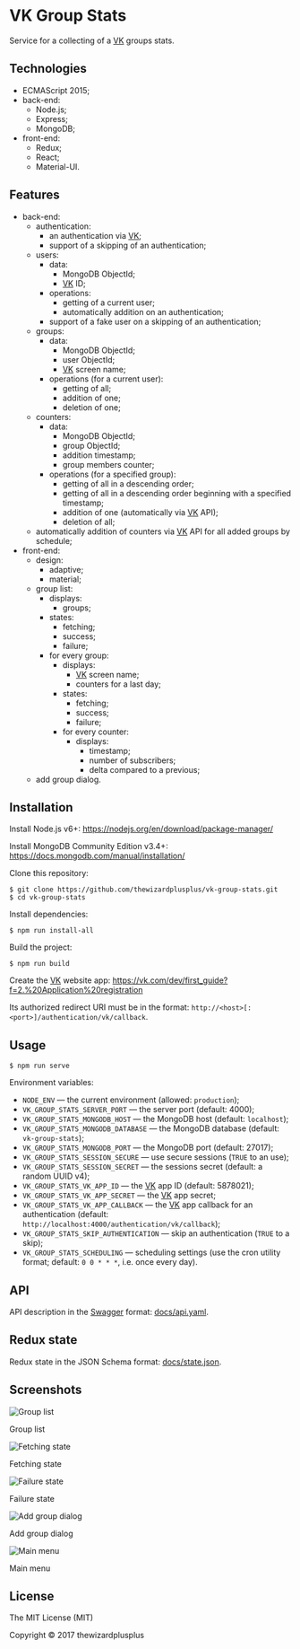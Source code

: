 # VK Group Stats

Service for a collecting of a [VK](http://vk.com/) groups stats.

## Technologies

* ECMAScript 2015;
* back-end:
    * Node.js;
    * Express;
    * MongoDB;
* front-end:
    * Redux;
    * React;
    * Material-UI.

## Features

* back-end:
    * authentication:
        * an authentication via [VK](http://vk.com/);
        * support of a skipping of an authentication;
    * users:
        * data:
            * MongoDB ObjectId;
            * [VK](http://vk.com/) ID;
        * operations:
            * getting of a current user;
            * automatically addition on an authentication;
        * support of a fake user on a skipping of an authentication;
    * groups:
        * data:
            * MongoDB ObjectId;
            * user ObjectId;
            * [VK](http://vk.com/) screen name;
        * operations (for a current user):
            * getting of all;
            * addition of one;
            * deletion of one;
    * counters:
        * data:
            * MongoDB ObjectId;
            * group ObjectId;
            * addition timestamp;
            * group members counter;
        * operations (for a specified group):
            * getting of all in a descending order;
            * getting of all in a descending order beginning with a specified timestamp;
            * addition of one (automatically via [VK](http://vk.com/) API);
            * deletion of all;
    * automatically addition of counters via [VK](http://vk.com/) API for all added groups by schedule;
* front-end:
    * design:
        * adaptive;
        * material;
    * group list:
        * displays:
            * groups;
        * states:
            * fetching;
            * success;
            * failure;
        * for every group:
            * displays:
                * [VK](http://vk.com/) screen name;
                * counters for a last day;
            * states:
                * fetching;
                * success;
                * failure;
            * for every counter:
                * displays:
                    * timestamp;
                    * number of subscribers;
                    * delta compared to a previous;
    * add group dialog.

## Installation

Install Node.js v6+: https://nodejs.org/en/download/package-manager/

Install MongoDB Community Edition v3.4+: https://docs.mongodb.com/manual/installation/

Clone this repository:

```
$ git clone https://github.com/thewizardplusplus/vk-group-stats.git
$ cd vk-group-stats
```

Install dependencies:

```
$ npm run install-all
```

Build the project:

```
$ npm run build
```

Create the [VK](http://vk.com/) website app: https://vk.com/dev/first_guide?f=2.%20Application%20registration

Its authorized redirect URI must be in the format: `http://<host>[:<port>]/authentication/vk/callback`.

## Usage

```
$ npm run serve
```

Environment variables:

* `NODE_ENV` &mdash; the current environment (allowed: `production`);
* `VK_GROUP_STATS_SERVER_PORT` &mdash; the server port (default: 4000);
* `VK_GROUP_STATS_MONGODB_HOST` &mdash; the MongoDB host (default: `localhost`);
* `VK_GROUP_STATS_MONGODB_DATABASE` &mdash; the MongoDB database (default: `vk-group-stats`);
* `VK_GROUP_STATS_MONGODB_PORT` &mdash; the MongoDB port (default: 27017);
* `VK_GROUP_STATS_SESSION_SECURE` &mdash; use secure sessions (`TRUE` to an use);
* `VK_GROUP_STATS_SESSION_SECRET` &mdash; the sessions secret (default: a random UUID v4);
* `VK_GROUP_STATS_VK_APP_ID` &mdash; the [VK](http://vk.com/) app ID (default: 5878021);
* `VK_GROUP_STATS_VK_APP_SECRET` &mdash; the [VK](http://vk.com/) app secret;
* `VK_GROUP_STATS_VK_APP_CALLBACK` &mdash; the [VK](http://vk.com/) app callback for an authentication (default: `http://localhost:4000/authentication/vk/callback`);
* `VK_GROUP_STATS_SKIP_AUTHENTICATION` &mdash; skip an authentication (`TRUE` to a skip);
* `VK_GROUP_STATS_SCHEDULING` &mdash; scheduling settings (use the cron utility format; default: `0 0 * * *`, i.e. once every day).

## API

API description in the [Swagger](http://swagger.io/) format: [docs/api.yaml](docs/api.yaml).

## Redux state

Redux state in the JSON Schema format: [docs/state.json](docs/state.json).

## Screenshots

![Group list](screenshots/screenshot_07.png)

Group list

![Fetching state](screenshots/screenshot_08.png)

Fetching state

![Failure state](screenshots/screenshot_09.png)

Failure state

![Add group dialog](screenshots/screenshot_10.png)

Add group dialog

![Main menu](screenshots/screenshot_11.png)

Main menu

## License

The MIT License (MIT)

Copyright &copy; 2017 thewizardplusplus
